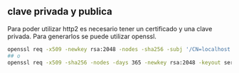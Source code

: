 ## clave privada y publica
Para poder utilizar http2 es necesario tener un certificado y una clave privada. Para generarlos se puede utilizar openssl.

```bash
openssl req -x509 -newkey rsa:2048 -nodes -sha256 -subj '/CN=localhost' -keyout localhost-privkey.pem -out localhost-cert.pem
## o
openssl req -x509 -sha256 -nodes -days 365 -newkey rsa:2048 -keyout server.key -out server.crt
```